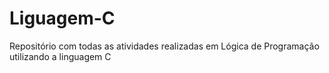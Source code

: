 # Liguagem-C
Repositório com todas as atividades realizadas em Lógica de Programação utilizando a linguagem C
